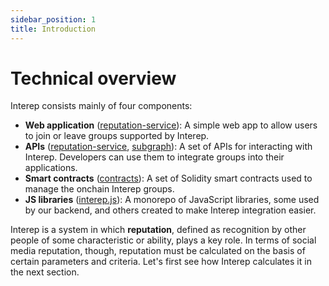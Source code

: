 ```yaml
---
sidebar_position: 1
title: Introduction
---
```


# Technical overview

Interep consists mainly of four components:

-   **Web application** ([reputation-service](https://github.com/Interep/reputation-service)): A simple web app to allow users to join or leave groups supported by Interep.
-   **APIs** ([reputation-service](https://github.com/Interep/reputation-service), [subgraph](https://github.com/Interep/subgraph)): A set of APIs for interacting with Interep. Developers can use them to integrate groups into their applications.
-   **Smart contracts** ([contracts](https://github.com/Interep/contracts)): A set of Solidity smart contracts used to manage the onchain Interep groups.
-   **JS libraries** ([interep.js](https://github.com/Interep/interep.js)): A monorepo of JavaScript libraries, some used by our backend, and others created to make Interep integration easier.

Interep is a system in which **reputation**, defined as recognition by other people of some characteristic or ability, plays a key role. In terms of social media reputation, though, reputation must be calculated on the basis of certain parameters and criteria. Let's first see how Interep calculates it in the next section.

